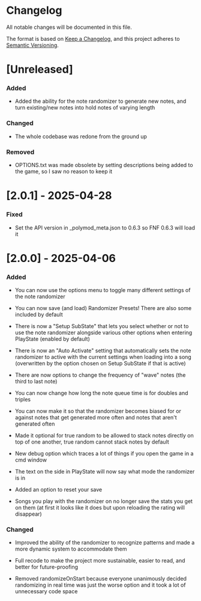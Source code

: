 # Changelog
All notable changes will be documented in this file.

The format is based on [Keep a Changelog](https://keepachangelog.com/en/1.0.0/),
and this project adheres to [Semantic Versioning](https://semver.org/spec/v2.0.0.html).

# [Unreleased]

### Added

- Added the ability for the note randomizer to generate new notes, and turn existing/new notes into hold notes of varying length

### Changed

- The whole codebase was redone from the ground up

### Removed

- OPTIONS.txt was made obsolete by setting descriptions being added to the game, so I saw no reason to keep it

# [2.0.1] - 2025-04-28

### Fixed

- Set the API version in _polymod_meta.json to 0.6.3 so FNF 0.6.3 will load it

# [2.0.0] - 2025-04-06

### Added

- You can now use the options menu to toggle many different settings of the note randomizer

- You can now save (and load) Randomizer Presets! There are also some included by default

- There is now a "Setup SubState" that lets you select whether or not to use the note randomizer alongside various other options when entering PlayState (enabled by default)

- There is now an "Auto Activate" setting that automatically sets the note randomizer to active with the current settings when loading into a song (overwritten by the option chosen on Setup SubState if that is active)

- There are now options to change the frequency of "wave" notes (the third to last note)

- You can now change how long the note queue time is for doubles and triples

- You can now make it so that the randomizer becomes biased for or against notes that get generated more often and notes that aren't generated often

- Made it optional for true random to be allowed to stack notes directly on top of one another, true random cannot stack notes by default

- New debug option which traces a lot of things if you open the game in a cmd window

- The text on the side in PlayState will now say what mode the randomizer is in

- Added an option to reset your save

- Songs you play with the randomizer on no longer save the stats you get on them (at first it looks like it does but upon reloading the rating will disappear)

### Changed

- Improved the ability of the randomizer to recognize patterns and made a more dynamic system to accommodate them

- Full recode to make the project more sustainable, easier to read, and better for future-proofing

- Removed randomizeOnStart because everyone unanimously decided randomizing in real time was just the worse option and it took a lot of unnecessary code space